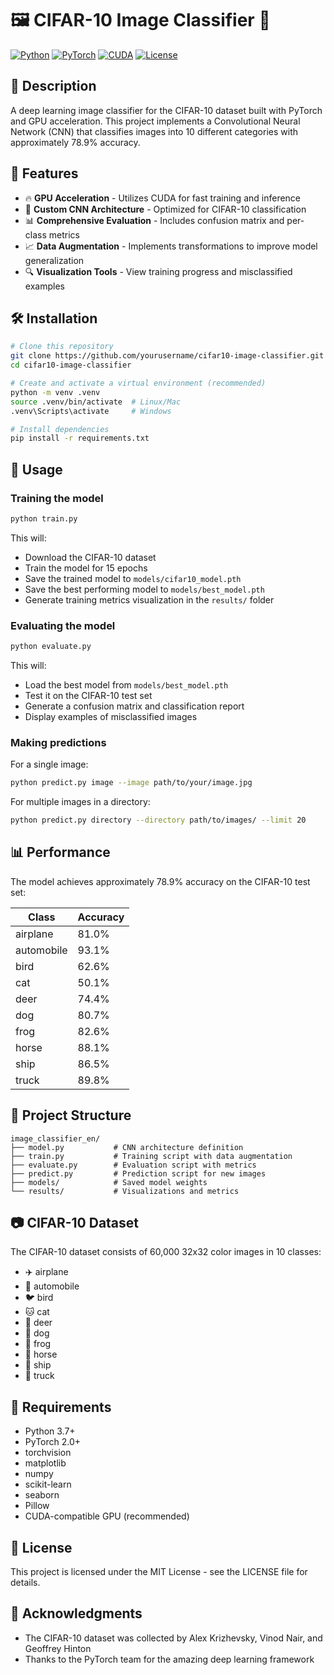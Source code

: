 # 🖼️ CIFAR-10 Image Classifier 🤖

[![Python](https://img.shields.io/badge/Python-3.7%2B-blue)](https://www.python.org/)
[![PyTorch](https://img.shields.io/badge/PyTorch-2.0%2B-orange)](https://pytorch.org/)
[![CUDA](https://img.shields.io/badge/CUDA-Enabled-green)](https://developer.nvidia.com/cuda-zone)
[![License](https://img.shields.io/badge/License-MIT-yellow)](LICENSE)

## 📝 Description

A deep learning image classifier for the CIFAR-10 dataset built with PyTorch and GPU acceleration. This project implements a Convolutional Neural Network (CNN) that classifies images into 10 different categories with approximately 78.9% accuracy.

## 🌟 Features

- 🔥 **GPU Acceleration** - Utilizes CUDA for fast training and inference
- 🧠 **Custom CNN Architecture** - Optimized for CIFAR-10 classification
- 📊 **Comprehensive Evaluation** - Includes confusion matrix and per-class metrics
- 📈 **Data Augmentation** - Implements transformations to improve model generalization
- 🔍 **Visualization Tools** - View training progress and misclassified examples

## 🛠️ Installation

```bash
# Clone this repository
git clone https://github.com/yourusername/cifar10-image-classifier.git
cd cifar10-image-classifier

# Create and activate a virtual environment (recommended)
python -m venv .venv
source .venv/bin/activate  # Linux/Mac
.venv\Scripts\activate     # Windows

# Install dependencies
pip install -r requirements.txt
```

## 🚀 Usage

### Training the model

```bash
python train.py
```

This will:
- Download the CIFAR-10 dataset
- Train the model for 15 epochs
- Save the trained model to `models/cifar10_model.pth`
- Save the best performing model to `models/best_model.pth`
- Generate training metrics visualization in the `results/` folder

### Evaluating the model

```bash
python evaluate.py
```

This will:
- Load the best model from `models/best_model.pth`
- Test it on the CIFAR-10 test set
- Generate a confusion matrix and classification report
- Display examples of misclassified images

### Making predictions

For a single image:
```bash
python predict.py image --image path/to/your/image.jpg
```

For multiple images in a directory:
```bash
python predict.py directory --directory path/to/images/ --limit 20
```

## 📊 Performance

The model achieves approximately 78.9% accuracy on the CIFAR-10 test set:

| Class       | Accuracy |
|-------------|----------|
| airplane    | 81.0%    |
| automobile  | 93.1%    |
| bird        | 62.6%    |
| cat         | 50.1%    |
| deer        | 74.4%    |
| dog         | 80.7%    |
| frog        | 82.6%    |
| horse       | 88.1%    |
| ship        | 86.5%    |
| truck       | 89.8%    |

## 📁 Project Structure

```
image_classifier_en/
├── model.py           # CNN architecture definition
├── train.py           # Training script with data augmentation
├── evaluate.py        # Evaluation script with metrics
├── predict.py         # Prediction script for new images
├── models/            # Saved model weights
└── results/           # Visualizations and metrics
```

## 📷 CIFAR-10 Dataset

The CIFAR-10 dataset consists of 60,000 32x32 color images in 10 classes:
- ✈️ airplane
- 🚗 automobile
- 🐦 bird
- 🐱 cat
- 🦌 deer
- 🐶 dog
- 🐸 frog
- 🐎 horse
- 🚢 ship
- 🚚 truck

## 🔧 Requirements

- Python 3.7+
- PyTorch 2.0+
- torchvision
- matplotlib
- numpy
- scikit-learn
- seaborn
- Pillow
- CUDA-compatible GPU (recommended)

## 📜 License

This project is licensed under the MIT License - see the LICENSE file for details.

## 🙏 Acknowledgments

- The CIFAR-10 dataset was collected by Alex Krizhevsky, Vinod Nair, and Geoffrey Hinton
- Thanks to the PyTorch team for the amazing deep learning framework 